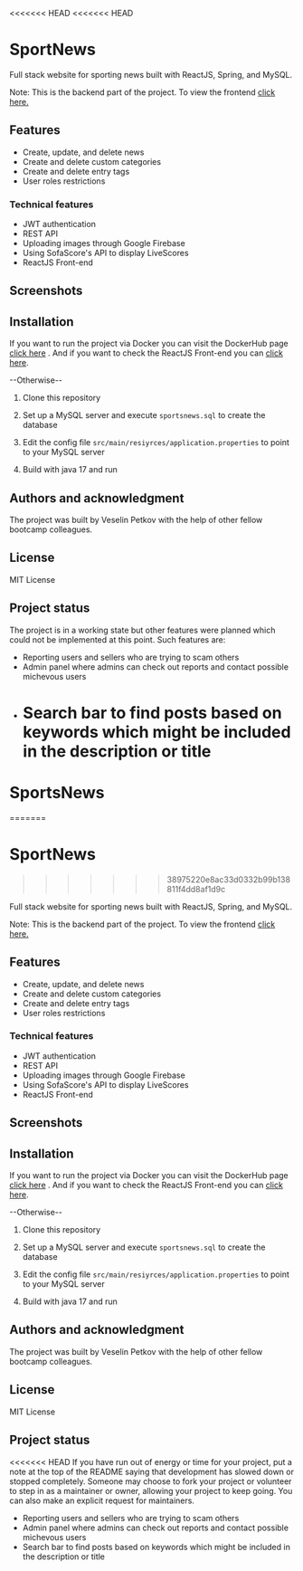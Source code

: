 <<<<<<< HEAD
<<<<<<< HEAD
# SportNews

Full stack website for sporting news built with ReactJS, Spring, and MySQL.

Note: This is the backend part of the project. To view the frontend [click here.](https://git.trading212.io/trading212-bootcamp-cohort-apr-2022/m02/)

## Features
- Create, update, and delete news
- Create and delete custom categories
- Create and delete entry tags
- User roles restrictions

### Technical features
- JWT authentication
- REST API
- Uploading images through Google Firebase
- Using SofaScore's API to display LiveScores
- ReactJS Front-end

## Screenshots


## Installation
If you want to run the project via Docker you can visit the DockerHub page [click here](https://hub.docker.com/repository/docker/veselinpetkov/sportsnews) .
And if you want to check the ReactJS Front-end you can [click here]().

--Otherwise--
1. Clone this repository

2. Set up a MySQL server and execute ```sportsnews.sql``` to create the database

3. Edit the config file ```src/main/resiyrces/application.properties``` to point to your MySQL server

4. Build with java 17 and run

## Authors and acknowledgment
The project was built by Veselin Petkov with the help of other fellow bootcamp colleagues.

## License
MIT License

## Project status
The project is in a working state but other features were planned which could not be implemented at this point.
Such features are:
- Reporting users and sellers who are trying to scam others
- Admin panel where admins can check out reports and contact possible michevous users
- Search bar to find posts based on keywords which might be included in the description or title
  =======
# SportsNews
=======
# SportNews
>>>>>>> 38975220e8ac33d0332b99b138811f4dd8af1d9c

Full stack website for sporting news built with ReactJS, Spring, and MySQL.

Note: This is the backend part of the project. To view the frontend [click here.](https://git.trading212.io/trading212-bootcamp-cohort-apr-2022/m02/)

## Features
- Create, update, and delete news
- Create and delete custom categories
- Create and delete entry tags
- User roles restrictions

### Technical features
- JWT authentication
- REST API
- Uploading images through Google Firebase
- Using SofaScore's API to display LiveScores
- ReactJS Front-end

## Screenshots


## Installation
If you want to run the project via Docker you can visit the DockerHub page [click here](https://hub.docker.com/repository/docker/veselinpetkov/sportsnews) .
And if you want to check the ReactJS Front-end you can [click here]().

--Otherwise--
1. Clone this repository

2. Set up a MySQL server and execute ```sportsnews.sql``` to create the database

3. Edit the config file ```src/main/resiyrces/application.properties``` to point to your MySQL server

4. Build with java 17 and run

## Authors and acknowledgment
The project was built by Veselin Petkov with the help of other fellow bootcamp colleagues.

## License
MIT License

## Project status
<<<<<<< HEAD
If you have run out of energy or time for your project, put a note at the top of the README saying that development has slowed down or stopped completely. Someone may choose to fork your project or volunteer to step in as a maintainer or owner, allowing your project to keep going. You can also make an explicit request for maintainers.
- Reporting users and sellers who are trying to scam others
- Admin panel where admins can check out reports and contact possible michevous users
- Search bar to find posts based on keywords which might be included in the description or title
